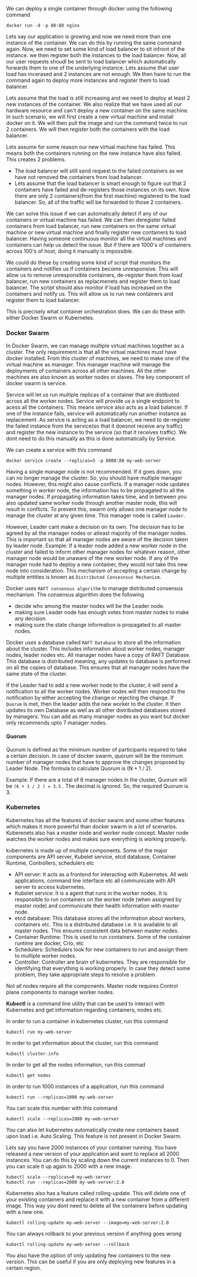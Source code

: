 
We can deploy a single container through docker using the following command

```shell
docker run -d -p 80:80 nginx
```

 Lets say our application is growing and now we need more than one instance of the container. We can do this by running the same command again. Now, we need to set some kind of load balancer to sit infront of the instance. we then register both the instances to the load balancer. Now, all our user requests shoudl be sent to load balancer which automatically forwards them to one of the underlying instance.  Lets assume that user load has incerased and 2 instances are not enough. We then have to run the command again to deploy more instances and register them to load balancer. 
 
 Lets assume that the load is still increasing and we need to deploy at least 2 new instances of the container. We also realize that we have used all our hardware resource and can't deploy a new container on the same machine. In such scenario, we will first create a new virtual machine and install docker on it. We will then pull the image and run the command twice to run 2 containers. We will then register both the containers with the load balancer. 

 Lets assume for some reason our new virtual machine has failed. This means both the containers running on the new instance have also failed. This creates 2 problems. 
 
 - The load balancer will still send request to the failed containers as we have not removed the containers from load balancer.
 - Lets assume that the load balancer is smart enough to figure out that 2 containers have failed and de-registers those instances on its own.  Now there are only 2 containers(from the first machine) registered to the load balancer. So, all of the traffic will be forwarded to those 2 containers.

We can solve this issue if we can automatically detect if any of our containers or virtual machine has failed. We can then deregister failed containers from load balancer, run new containers on the same virtual machine or new virtual machine and finally register new containers to load balancer.  Having someone continuous monitor all the virtual machines and containers can help us detect the issue. But if there are 1000's of containers across 100's of host, doing it manually is impossible. 

We could do these by creating some kind of script that monitors the containers and notifies us if containers become unresponsive. This will allow us to remove unresponsible containers, de-register them from load balancer, run new containers as replacmenets and register them to load balancer. The script should also monitor if load has increased on the containers and notify us. This will allow us to run new containers and register them to load balancer.

This is precisely what container orchestration does. We can do these with either Docker Swarm or Kubernetes. 

### Docker Swarm

In Docker Swarm, we can manage multiple virtual machines together as a cluster. The only requirement is that all the virtual machines must have docker installed. From this cluster of machines, we need to make one of the virtual machine as manager. This manager machine will manage the deployments of containers across all other machines. All the other machines are also known as worker nodes or slaves. The key component of docker swarm is service.

Service will let us run multiple replicas of a container that are distibuted across all the worker nodes. Service will provide us a single endpoint to acess all the containers. This means service also acts as a load balancer. If one of the instance fails, service will automatically run another instance as replacement. As service is acting as a load balancer, we need to de-register the failed instance from the service(so that it doesnot receive any traffic) and register the new instance to the service (so that it receives traffic). We dont need to do this manually as this is done automatically by Service.

We can create a service with this command

```shell
docker service create --replicas=5 -p 8080:80 my-web-server
```


Having a single manager node is not recommended. If it goes down, you can no longer manage the cluster. So, you should have multiple manager nodes.
However, this might also cause conflicts. If a manager node updates something in worker node, the information has to be propagated to all the manager nodes. If propagating information takes time, and in between you also updated same worker node through another master node, this will result in conflicts. To prevent this, swarm only allows one manager node to manage the cluster at any given time. This manager node is called `Leader`.

However, Leader cant make a decision on its own. The decision has to be agreed by all the manager nodes or atleast majority of the manager nodes. This is important so that all manager nodes are aware of the decision taken by leader node. Example: If a leader node added a new worker node in the cluster and failed to inform other manager nodes for whatever reason, other manager node would be unaware of the new worker node. If any of the manager node had to deploy a new container, they would not take this new node into consideration. This mechanism of accepting a certain change by multiple entities is known as `Distributed Consesnsus Mechanism`. 

Docker uses `RAFT consensus algorithm` to manage distributed consensus mechanism. The consensus algorithm does the following
- decide who among the master nodes will be the Leader node. 
- making sure Leader node has enough votes from master nodes to make any decision.
- making sure the state change information is propagated to all master nodes.

Docker uses a database called `RAFT Database` to store all the information about the cluster. This includes information about worker nodes, manager nodes, leader nodes etc. All manager nodes have a copy of RAFT Database. This database is distributed meaning, any updates to database is performed on all the copies of database. This ensures that all manager nodes have the same state of the cluster.

If the Leader had to add a new worker node to the cluster, it will send a notification to all the worker nodes. Worker nodes will then respond to the notification by either accepting the change or rejecting the change. If `Quorum` is met, then the leader adds the new worker to the cluster.  It then updates its own Database as well as all other distributed databases stored by managers.  You can add as many manager nodes as you want but docker only recommends upto 7 manager nodes. 

#### Quorum

Quorum is defined as the minimum number of participants required to take a certain decision. In case of docker swarm, quorum will be the minimum number of manager nodes that have to approve the changes proposed by Leader Node.  The formula to calculate Quorum is (N + 1 / 2). 

Example: If there are a total of 6 manager nodes in the cluster, Quorum will be `(6 + 1 / 2 ) = 3.5`  . The decimal is ignored. So, the required Quorum is 3.   



### Kubernetes

Kubernetes has all the features of docker swarm and some other features which makes it more powerful than docker swarm in a lot of scenarios. Kuberenets also has a master node and worker node concept. Master node watches the worker nodes and makes sure everything is working properly.  

kubernetes is made up of multiple components. Some of the major components are API server, Kubelet service, etcd database,  Container Runtime, Controllers, schedulers etc

- API server: It acts as a frontend for interacting with Kubernetes. All web applications, command line interface etc all communicate with API server to access kubernetes.
- Kubelet service: It is a agent that runs in the worker nodes. It is responsible to run containers on the worker node (when assigned by master node) and communicate their health information with master node.
- etcd database: This database stores all the information about workers, containers etc. This is a distributed database i.e. it is available to all master nodes. This ensures consistent data between master nodes.
- Container Runtime: This is used to run containers. Some of the container runtime are docker, Crio, etc
- Schedulers: Schedulers look for new containers to run and assign them to multiple worker nodes.
- Controller: Controller are brain of kubernetes. They are responsible for identifying that everything is working properly. In case they detect some problem, they take appropriate steps to resolve a problem. 

Not all nodes require all the components. Master node requires Control plane components to manage worker nodes.



**Kubectl** is a command line utility that can be used to interact with Kubernetes and get information regarding containers, nodes etc. 

In order to run a container in kubernetes cluster, run this command

```shell
kubectl run my-web-server
```

In order to get information about the cluster, run this command

```shell
kubectl cluster-info
```

In order to get all the nodes information, run this commad

```shell
kubectl get nodes
```


In order to run 1000 instances of a application, run this command

```shell
kubectl run --replicas=1000 my-web-server
```

You can scale this number with this command

```shell
kubectl scale --replicas=2000 my-web-server
```

You can also let kubernetes automatically create new containers based upon load i.e. Auto Scaling. This feature is not present in Docker Swarm. 

Lets say you have 2000 instances of your container running. You have released a new version of your application and want to replace all 2000 instances. You can do this by scaling down the current instances to 0. Then you can scale it up again to 2000 with a new image. 

```shell
kubectl scale --replicas=0 my-web-server
kubectl run --replicas=2000 my-web-server:2.0
```

Kubernetes also has a feature called rolling-update. This will delete one of your existing containers and replace it with a new container from a different image. This way you dont need to delete all the containers before updating with a new one.

```shell
kubectl rolling-update my-web-server --image=my-web-server:2.0
```

You can always rollback to your previous version if anything goes wrong

```shell
kubectl rolling-update my-web-server --rollback
```

You also have the option of only updating few containers to the new version. This can be useful if you are only deploying new features in a certain region.